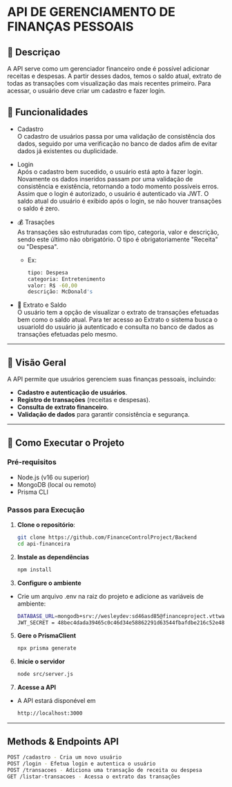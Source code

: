 
# API DE GERENCIAMENTO DE FINANÇAS PESSOAIS

## 📄 Descriçao
A API serve como um gerenciador financeiro onde é possível adicionar receitas e despesas. A partir desses dados, temos o saldo atual, extrato de todas as transações com visualização das mais recentes primeiro. Para acessar, o usuário deve criar um cadastro e fazer login.

## 🚀 Funcionalidades

   - Cadastro <br>
     O cadastro de usuários passa por uma validação de consistência dos dados, seguido por uma verificação no banco de dados afim de evitar dados já existentes ou duplicidade.
   
   - Login <br>
      Após o cadastro bem sucedido, o usuário está apto à fazer login. Novamente os dados inseridos passam por uma validação de consistência e existência, retornando a todo momento possíveis erros. 
      Assim que o login é autorizado, o usuário é autenticado via JWT. O saldo atual do usuário é exibido após o login, se não houver transações o saldo é zero.

   - 💰 Trasações <br>
      As transações são estruturadas com tipo, categoria, valor e descrição, sendo este último não obrigatório. O tipo é obrigatoriamente "Receita" ou "Despesa".

      - Ex: 
         ```bash
         tipo: Despesa
         categoria: Entretenimento 
         valor: R$ -60,00
         descrição: McDonald's 
         ```
   - 🧾 Extrato e Saldo <br>
      O usuário tem a opção de visualizar o extrato de transações efetuadas bem como o saldo atual. Para ter acesso ao Extrato o sistema busca o usuarioId do usuário já autenticado e consulta no banco de dados as transações efetuadas pelo mesmo.

---

## 🚀 Visão Geral

A API permite que usuários gerenciem suas finanças pessoais, incluindo:

- **Cadastro e autenticação de usuários**.
- **Registro de transações** (receitas e despesas).
- **Consulta de extrato financeiro**.
- **Validação de dados** para garantir consistência e segurança.

---

## 🔧 Como Executar o Projeto

### **Pré-requisitos**
- Node.js (v16 ou superior)
- MongoDB (local ou remoto)
- Prisma CLI

### **Passos para Execução**

1. **Clone o repositório**:
   ```bash
   git clone https://github.com/FinanceControlProject/Backend
   cd api-financeira

2. **Instale as dependências**
   ```bash
   npm install
   
3. **Configure o ambiente** <br>
- Crie um arquivo .env na raiz do projeto e adicione as variáveis de ambiente:
   ```bash
   DATABASE_URL=mongodb+srv://wesleydev:sd46asd85@financeproject.vttwa.mongodb.net/FinanceProject?retryWrites=true&w=majority&appName=FinanceProject
   JWT_SECRET = 48bec4dada39465c0c46d34e58862291d63544fbafdbe216c52e48b8d8965a22

5. **Gere o PrismaClient**
   ```bash
   npx prisma generate

6. **Inicie o servidor**
   ```bash
   node src/server.js

7. **Acesse a API**
- A API estará disponével em
   ```bash
   http://localhost:3000

---

## Methods & Endpoints API
```bash
POST /cadastro - Cria um novo usuário
POST /login - Efetua login e autentica o usuário
POST /transacoes - Adiciona uma transação de receita ou despesa
GET /listar-transacoes - Acessa o extrato das transações
```



   
  


